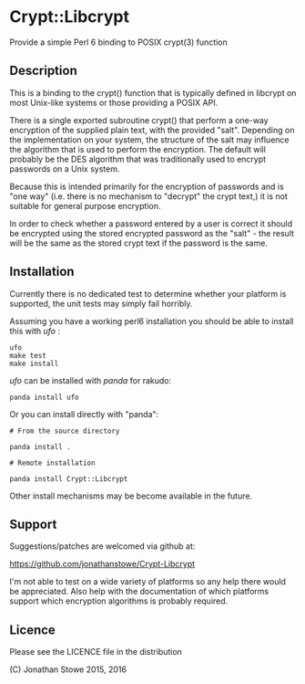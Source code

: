 # Crypt::Libcrypt

Provide a simple Perl 6 binding to POSIX crypt(3) function

## Description

This is a binding to the crypt() function that is typically defined in
libcrypt on most Unix-like systems or those providing a POSIX API.

There is a single exported subroutine crypt() that perform a one-way
encryption of the supplied plain text, with the provided "salt".  Depending
on the implementation on your system, the structure of the salt may influence
the algorithm that is used to perform the encryption.  The default will
probably be the DES algorithm that was traditionally used to encrypt 
passwords on a Unix system.

Because this is intended primarily for the encryption of passwords and is
"one way" (i.e. there is no mechanism to "decrypt" the crypt text,) it is
not suitable for general purpose encryption. 

In order to check whether a password entered by a user is correct it should
be encrypted using the stored encrypted password as the "salt" - the result
will be the same as the stored crypt text if the password is the same.

## Installation

Currently there is no dedicated test to determine whether your platform is
supported, the unit tests may simply fail horribly.

Assuming you have a working perl6 installation you should be able to
install this with *ufo* :

    ufo
    make test
    make install

*ufo* can be installed with *panda* for rakudo:

    panda install ufo

Or you can install directly with "panda":

    # From the source directory
   
    panda install .

    # Remote installation

    panda install Crypt::Libcrypt

Other install mechanisms may be become available in the future.

## Support

Suggestions/patches are welcomed via github at:

   https://github.com/jonathanstowe/Crypt-Libcrypt

I'm not able to test on a wide variety of platforms so any help there would be 
appreciated. Also help with the documentation of which platforms support
which encryption algorithms is probably required.

## Licence

Please see the LICENCE file in the distribution

(C) Jonathan Stowe 2015, 2016
